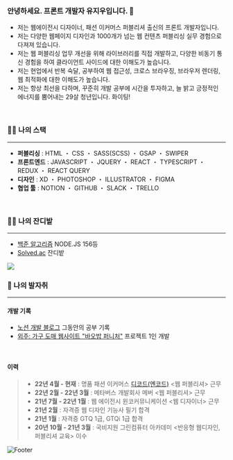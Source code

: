 ### 안녕하세요. 프론트 개발자 유지우입니다. 👋
- 저는 웹에이전시 디자이너, 패션 이커머스 퍼블리셔 출신의 프론트 개발자입니다.
- 저는 다양한 웹페이지 디자인과 1000개가 넘는 웹 컨텐츠 퍼블리싱 실무 경험으로 다져져 있습니다.
- 저는 웹 퍼블리싱 업무 개선을 위해 라이브러리를 직접 개발하고, 다양한 비동기 통신 경험을 하여 클라이언트 사이드에 대한 이해도가 높습니다.
- 저는 현업에서 반복 숙달, 공부하여 웹 접근성, 크로스 브라우징, 브라우저 렌더링, 웹 최적화에 대한 이해도가 높습니다.
- 저는 항상 최선을 다하며, 꾸준히 개발 공부에 시간을 투자하고, 늘 밝고 긍정적인 에너지를 뿜어내는 29살 청년입니다. 화이팅!
<br>

### :technologist: 나의 스택
---
- **퍼블리싱** : HTML ・ CSS ・ SASS(SCSS) ・ GSAP ・ SWIPER
- **프론트엔드** : JAVASCRIPT ・ JQUERY ・ REACT ・ TYPESCRIPT ・ REDUX ・ REACT QUERY
- **디자인** : XD ・ PHOTOSHOP ・ ILLUSTRATOR ・ FIGMA
- **협업 툴** : NOTION ・ GITHUB ・ SLACK ・ TRELLO

<br>

### :farmer: 나의 잔디밭
---
- [백준 알고리즘](https://www.acmicpc.net/user/yuziwoo) NODE.JS 156등
- [Solved.ac](https://solved.ac/profile/yuziwoo) 잔디밭
<img src="http://mazandi.herokuapp.com/api?handle=yuziwoo&theme=cold"/>

<br>

### :running: 나의 발자취
---
#### 개발 기록
- [노션 개발 블로그](https://yuziwoo2.notion.site/2bed422b7e794256a1904641acca0585) 그동안의 공부 기록
- [외주: 가구 도매 웹사이트 "바오밥 퍼니처"](http://www.designgagu.co.kr) 프로젝트 1인 개발
<br>

#### 이력
> - **22년 4월 - 현재** : 명품 패션 이커머스 [디코드(엔코드)](https://www.itsdcode.com/) <웹 퍼블리셔> 근무
> - **22년 2월 - 22년 3월** : 메타버스 개발회사 메버 <웹 퍼블리셔> 근무
> - **21년 7월 - 22년 1월** : 웹 에이전시 윈코커뮤니케이션 <웹 디자이너> 근무
> - **21년 2월** : 자격증 웹 디자인 기능사 필기 합격
> - **21년 1월** : 자격증 GTQ 1급, GTQi 1급 합격
> - **20년 10월 - 21년 3월** : 국비지원 그린컴퓨터 아카데미 <반응형 웹디자인, 퍼블리셔 교육> 이수
 

![Footer](https://capsule-render.vercel.app/api?type=waving&color=gradient&height=200&section=footer)
